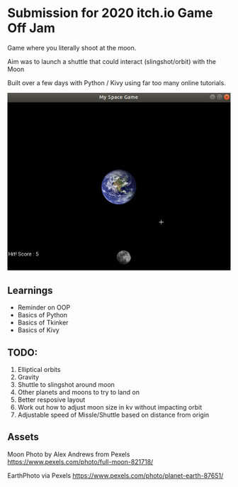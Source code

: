 # Submission for 2020 itch.io Game Off Jam

Game where you literally shoot at the moon.

Aim was to launch a shuttle that could interact (slingshot/orbit) with the Moon

Built over a few days with Python / Kivy using far too many online tutorials.

![preview](/preview.png)

## Learnings
* Reminder on OOP
* Basics of Python
* Basics of Tkinker
* Basics of Kivy

## TODO:
 1. Elliptical orbits
 1. Gravity
 1. Shuttle to slingshot around moon
 1. Other planets and moons to try to land on
 1. Better resposive layout
 1. Work out how to adjust moon size in kv without impacting orbit
 1. Adjustable speed of Missle/Shuttle based on distance from origin

## Assets
Moon Photo by Alex Andrews from Pexels
https://www.pexels.com/photo/full-moon-821718/

EarthPhoto via Pexels
https://www.pexels.com/photo/planet-earth-87651/
